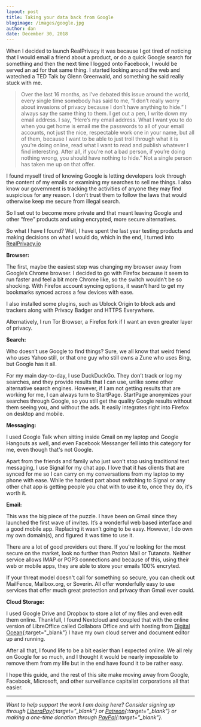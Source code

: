 ```yaml
---
layout: post
title: Taking your data back from Google
blogimage: /images/google.jpg
author: dan
date: December 30, 2018
---
```

When I decided to launch RealPrivacy it was because I got tired of noticing that I would email a friend about a product, or do a quick Google search for something and then the next time I logged onto Facebook, I would be served an ad for that same thing. I started looking around the web and wateched a TED Talk by Glenn Greenwald, and something he said really stuck with me.

>Over the last 16 months, as I’ve debated this issue around the world, every single time somebody has said to me, “I don’t really worry about invasions of privacy because I don’t have anything to hide.” I always say the same thing to them. I get out a pen, I write down my email address. I say, “Here’s my email address. What I want you to do when you get home is email me the passwords to all of your email accounts, not just the nice, respectable work one in your name, but all of them, because I want to be able to just troll through what it is you’re doing online, read what I want to read and publish whatever I find interesting. After all, if you’re not a bad person, if you’re doing nothing wrong, you should have nothing to hide.” Not a single person has taken me up on that offer.

I found myself tired of knowing Google is letting developers look through the content of my emails or examining my searches to sell me things. I also know our government is tracking the activities of anyone they may find suspicious for any reason. I don’t trust them to follow the laws that would otherwise keep me secure from illegal search.

So I set out to become more private and that meant leaving Google and other “free” products and using encrypted, more secure alternatives.

So what I have I found? Well, I have spent the last year testing products and making decisions on what I would do, which in the end, I turned into [RealPrivacy.io](https://realprivacy.io)

**Browser:**

The first, maybe the easiest step was changing my browser away from Google’s Chrome browser. I decided to go with Firefox because it seem to run faster and feel a bit more Chrome like, so the switch wouldn’t be so shocking. With Firefox account syncing options, it wasn’t hard to get my bookmarks synced across a few devices with ease.

I also installed some plugins, such as Ublock Origin to block ads and trackers along with Privacy Badger and HTTPS Everywhere.

Alternatively, I run Tor Browser, a Firefox fork if I want an even greater layer of privacy.

**Search:**

Who doesn’t use Google to find things? Sure, we all know that weird friend who uses Yahoo still, or that one guy who still owns a Zune who uses Bing, but Google has it all.

For my main day-to-day, I use DuckDuckGo. They don’t track or log my searches, and they provide results that I can use, unlike some other alternative search engines. However, if I am not getting results that are working for me, I can always turn to StartPage. StartPage anonymizes your searches through Google, so you still get the quality Google results without them seeing you, and without the ads. It easily integrates right into Firefox on desktop and mobile.

**Messaging:**

I used Google Talk when sitting inside Gmail on my laptop and Google Hangouts as well, and even Facebook Messanger fell into this category for me, even though that's not Google.

Apart from the friends and family who just won’t stop using traditional text messaging, I use Signal for my chat app. I love that it has clients that are synced for me so I can carry on my conversations from my laptop to my phone with ease. While the hardest part about switching to Signal or any other chat app is getting people you chat with to use it to, once they do, it's worth it.

**Email:**

This was the big piece of the puzzle. I have been on Gmail since they launched the first wave of invites. It’s a wonderful web based interface and a good mobile app. Replacing it wasn’t going to be easy. However, I do own my own domain(s), and figured it was time to use it.

There are a lot of good providers out there. If you're looking for the most secure on the market, look no further than Proton Mail or Tutanota. Neither service allows IMAP or POP3 connections and because of this, using their web or mobile apps, they are able to store your emails 100% encryted. 

If your threat model doesn't call for something so secure, you can check out MailFence, Mailbox.org, or Soverin. All offer wonderfully easy to use services that offer much great protection and privacy than Gmail ever could.

**Cloud Storage:**

I used Google Drive and Dropbox to store a lot of my files and even edit them online. Thankfull, I found Nextcloud and coupled that with the online version of LibreOffice called Collabora Office and with hosting from [Digital Ocean](https://m.do.co/c/1c2110f7156e){:target="_blank"} I have my own cloud server and document editor up and running.

After all that, I found life to be a bit easier than I expected online. We all rely on Google for so much, and I thought it would be nearly impossible to remove them from my life but in the end have found it to be rather easy.

I hope this guide, and the rest of this site make moving away from Google, Facebook, Microsoft, and other surveillance capitalist corporations all that easier.

***
*Want to help support the work I am doing here? Consider signing up through [LiberaPay](https://liberapay.com/danarel/){:target="_blank"} or [Patreon](https://www.patreon.com/danarel){:target="_blank"} or making a one-time donation through [PayPal](https://paypal.me/danarel){:target="_blank"}.*